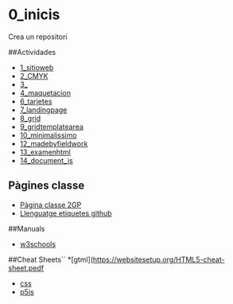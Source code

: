 # 0_inicis
Crea un repositori

##Actividades
* [1_sitioweb](https://lauragcbrkn.github.io/1llocweb/)
* [2_CMYK](https://lauragcbrkn.github.io/2_cmyk/)
* [3_](https://lauragcbrkn.github.io/3_Broom/)
* [4_maquetacion](https://lauragcbrkn.github.io/4_maquetacion/)
* [6_tarjetes](https://lauragcbrkn.github.io/6_tarjetes/)
* [7_landingpage](https://lauragcbrkn.github.io/7_landingpage/)
* [8_grid](https://lauragcbrkn.github.io/8_grid/)
* [9_gridtemplatearea](https://lauragcbrkn.github.io/9_gridtemplatearea/)
* [10_minimalissimo](https://lauragcbrkn.github.io/10_minimalissimo/)
* [12_madebyfieldwork](https://lauragcbrkn.github.io/12_madebyfieldwork/)
* [13_examenhtml](https://lauragcbrkn.github.io/13_examenhtml/)
* [14_document_js](https://lauragcbrkn.github.io/14_document_js/)


## Pàgines classe
* [Pàgina classe 2GP](https://arquesm.github.io/2GP/)
* [Llenguatge etiquetes github](https://github.com/adam-p/markdown-here/wiki/Markdown-Cheatsheet)

##Manuals
* [w3schools](https://www.w3schools.com/)


##Cheat Sheets``
*[gtml](https://websitesetup.org/HTML5-cheat-sheet.pedf
* [css](https://websitesetup.org/wp-content/uploads/2016/10/wsu-css-cheat-sheet.pdf)
* [p5js](https://github.com/bmoren/p5js-cheat-sheet)

